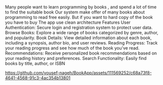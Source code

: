 Many people want to learn programming by books , and spend a lot of time to find the suitable book
Our system make offer of many books about programming to read free easily. But if you want to hard copy of the book you have to buy 
The app use clean architecture
Features
User Authentication: Secure login and registration system to protect user data.
Browse Books: Explore a wide range of books categorized by genre, author, and popularity.
Book Details: View detailed information about each book, including a synopsis, author bio, and user reviews.
Reading Progress: Track your reading progress and see how much of the book you've read.
Recommendations: Receive personalized book recommendations based on your reading history and preferences.
Search Functionality: Easily find books by title, author, or ISBN



https://github.com/yousef-nageh/BookApp/assets/111569252/c68a73f8-4641-4568-91c3-4ac354b13801


